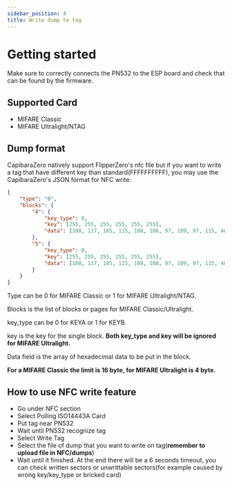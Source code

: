 ```yaml
---
sidebar_position: 4
title: Write dump to tag
---
```


# Getting started

Make sure to correctly connects the PN532 to the ESP board and check that can be found by the firmware.

## Supported Card

- MIFARE Classic
- MIFARE Ultralight/NTAG

## Dump format

CapibaraZero natively support FlipperZero's nfc file but if you want to write a tag that have different key than standard(FFFFFFFFFF), you may use the CapibaraZero's JSON format for NFC write:

```json
{
    "type": "0",
    "blocks": {
        "4": {
            "key_type": 0,
            "key": [255, 255, 255, 255, 255, 255],
            "data": [108, 117, 105, 115, 108, 108, 97, 109, 97, 115, 46, 101, 115, 0, 0, 0]
        },
        "5": {
            "key_type": 0,
            "key": [255, 255, 255, 255, 255, 255],
            "data": [108, 117, 105, 115, 108, 108, 97, 109, 97, 115, 46, 101, 115, 0, 0, 0]
        }
    }
}
```

Type can be 0 for MIFARE Classic or 1 for MIFARE Ultralight/NTAG.

Blocks is the list of blocks or pages for MIFARE Classic/Ultralight.

key_type can be 0 for KEYA or 1 for KEYB.

key is the key for the single block. **Both key_type and key will be ignored for MIFARE Ultralight.**

Data field is the array of hexadecimal data to be put in the block.

**For a MIFARE Classic the limit is 16 byte, for MIFARE Ultralight is 4 byte.**

## How to use NFC write feature

- Go under NFC section
- Select Polling ISO14443A Card
- Put tag near PN532
- Wait until PN532 recognize tag
- Select Write Tag
- Select the file of dump that you want to write on tag(**remember to upload file in NFC/dumps**)
- Wait until it finished. At the end there will be a 6 seconds timeout, you can check written sectors or unwrittable sectors(for example caused by wrong key/key_type or bricked card)

